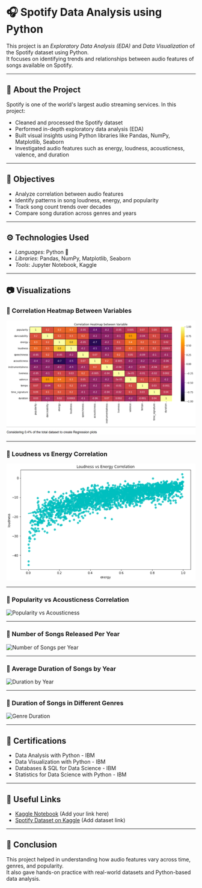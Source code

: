 # 🎧 Spotify Data Analysis using Python

This project is an *Exploratory Data Analysis (EDA)* and *Data Visualization* of the Spotify dataset using Python.  
It focuses on identifying trends and relationships between audio features of songs available on Spotify.

---

## 📁 About the Project

Spotify is one of the world's largest audio streaming services. In this project:

- Cleaned and processed the Spotify dataset
- Performed in-depth exploratory data analysis (EDA)
- Built visual insights using Python libraries like Pandas, NumPy, Matplotlib, Seaborn
- Investigated audio features such as energy, loudness, acousticness, valence, and duration

---

## 📌 Objectives

- Analyze correlation between audio features
- Identify patterns in song loudness, energy, and popularity
- Track song count trends over decades
- Compare song duration across genres and years

---

## ⚙ Technologies Used

- *Languages*: Python 🐍
- *Libraries*: Pandas, NumPy, Matplotlib, Seaborn
- *Tools*: Jupyter Notebook, Kaggle

---

## 📷 Visualizations

### 🔸 Correlation Heatmap Between Variables  
![Correlation Heatmap](https://github.com/kamalUpaDhyAy123/Spotify-Data-Analysis-Using-Python/blob/main/images/Screenshot%202025-07-10%20144206.png)

---

### 🔸 Loudness vs Energy Correlation  
![Loudness vs Energy](https://github.com/kamalUpaDhyAy123/Spotify-Data-Analysis-Using-Python/blob/main/images/Screenshot%202025-07-10%20144316.png)

---

### 🔸 Popularity vs Acousticness Correlation  
![Popularity vs Acousticness](images/popularity_vs_acousticness.png)

---

### 🔸 Number of Songs Released Per Year  
![Number of Songs per Year](images/songs_per_year.png)

---

### 🔸 Average Duration of Songs by Year  
![Duration by Year](images/duration_by_year.png)

---

### 🔸 Duration of Songs in Different Genres  
![Genre Duration](images/duration_by_genre.png)

---

## 📜 Certifications

- Data Analysis with Python - IBM  
- Data Visualization with Python - IBM  
- Databases & SQL for Data Science - IBM  
- Statistics for Data Science with Python - IBM  

---

## 🔗 Useful Links

- [Kaggle Notebook](#) (Add your link here)  
- [Spotify Dataset on Kaggle](#) (Add dataset link)

---

## 🏁 Conclusion

This project helped in understanding how audio features vary across time, genres, and popularity.  
It also gave hands-on practice with real-world datasets and Python-based data analysis.
